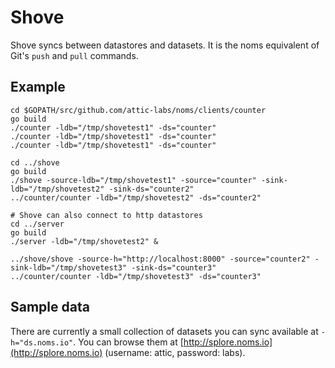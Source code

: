 # Shove

Shove syncs between datastores and datasets. It is the noms equivalent of Git's `push` and `pull` commands.

## Example

```
cd $GOPATH/src/github.com/attic-labs/noms/clients/counter
go build
./counter -ldb="/tmp/shovetest1" -ds="counter"
./counter -ldb="/tmp/shovetest1" -ds="counter"
./counter -ldb="/tmp/shovetest1" -ds="counter"

cd ../shove
go build
./shove -source-ldb="/tmp/shovetest1" -source="counter" -sink-ldb="/tmp/shovetest2" -sink-ds="counter2"
../counter/counter -ldb="/tmp/shovetest2" -ds="counter2"

# Shove can also connect to http datastores
cd ../server
go build
./server -ldb="/tmp/shovetest2" &

../shove/shove -source-h="http://localhost:8000" -source="counter2" -sink-ldb="/tmp/shovetest3" -sink-ds="counter3"
../counter/counter -ldb="/tmp/shovetest3" -ds="counter3"
```

## Sample data

There are currently a small collection of datasets you can sync available at `-h="ds.noms.io"`. You can browse them at [http://splore.noms.io](http://splore.noms.io) (username: attic, password: labs).
